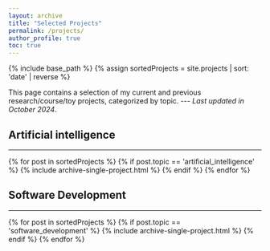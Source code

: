 ```yaml
---
layout: archive
title: "Selected Projects"
permalink: /projects/
author_profile: true
toc: true
---
```


{% include base_path %}
{% assign sortedProjects = site.projects | sort: 'date' | reverse %}

This page contains a selection of my current and previous research/course/toy projects, categorized by topic. --- _Last updated in October 2024_.

## Artificial intelligence
---

{% for post in sortedProjects %}
  {% if post.topic == 'artificial_intelligence' %}
    {% include archive-single-project.html %}
  {% endif %}
{% endfor %}

## Software Development
---

{% for post in sortedProjects %}
  {% if post.topic == 'software_development' %}
    {% include archive-single-project.html %}
  {% endif %}
{% endfor %}

<!--
## Web Development
---

{% for post in sortedProjects %}
  {% if post.topic == 'web_development' %}
    {% include archive-single-project.html %}
  {% endif %}
{% endfor %}

## Others
---

{% for post in sortedProjects %}
  {% if post.topic == 'others' %}
    {% include archive-single-project.html %}
  {% endif %}
{% endfor %}
-->
